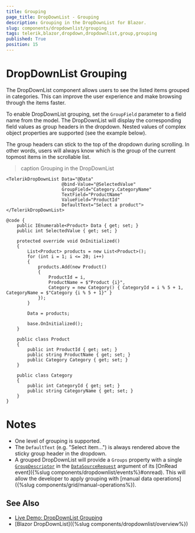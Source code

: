 ```yaml
---
title: Grouping
page_title: DropDownList - Grouping
description: Grouping in the DropDownList for Blazor.
slug: components/dropdownlist/grouping
tags: telerik,blazor,dropdown,dropdownlist,group,grouping
published: True
position: 15
---
```


# DropDownList Grouping

The DropDownList component allows users to see the listed items grouped in categories. This can improve the user experience and make browsing through the items faster.

To enable DropDownList grouping, set the `GroupField` parameter to a field name from the model. The DropDownList will display the corresponding field values as group headers in the dropdown. Nested values of complex object properties are supported (see the example below).

The group headers can stick to the top of the dropdown during scrolling. In other words, users will always know which is the group of the current topmost items in the scrollable list.

>caption Grouping in the DropDownList

````CSHTML
<TelerikDropDownList Data="@Data"
                     @bind-Value="@SelectedValue"
                     GroupField="Category.CategoryName"
                     TextField="ProductName"
                     ValueField="ProductId"
                     DefaultText="Select a product">
</TelerikDropDownList>

@code {
    public IEnumerable<Product> Data { get; set; }
    public int SelectedValue { get; set; }

    protected override void OnInitialized()
    {
        List<Product> products = new List<Product>();
        for (int i = 1; i <= 20; i++)
        {
            products.Add(new Product()
            {
                ProductId = i,
                ProductName = $"Product {i}",
                Category = new Category() { CategoryId = i % 5 + 1, CategoryName = $"Category {i % 5 + 1}" }
            });
        }

        Data = products;

        base.OnInitialized();
    }

    public class Product
    {
        public int ProductId { get; set; }
        public string ProductName { get; set; }
        public Category Category { get; set; }
    }

    public class Category
    {
        public int CategoryId { get; set; }
        public string CategoryName { get; set; }
    }
}
````

# Notes

* One level of grouping is supported.
* The `DefaultText` (e.g. "Select item...") is always rendered above the sticky group header in the dropdown.
* A grouped DropDownList will provide a `Groups` property with a single [`GroupDescriptor`](/blazor-ui/api/Telerik.DataSource.GroupDescriptor) in the [`DataSourceRequest`](/blazor-ui/api/Telerik.DataSource.DataSourceRequest) argument of its [OnRead event]({%slug components/dropdownlist/events%}#onread). This will allow the developer to apply grouping with [manual data operations]({%slug components/grid/manual-operations%}).

## See Also

* [Live Demo: DropDownList Grouping](https://demos.telerik.com/blazor-ui/dropdownlist/grouping)
* [Blazor DropDownList]({%slug components/dropdownlist/overview%})